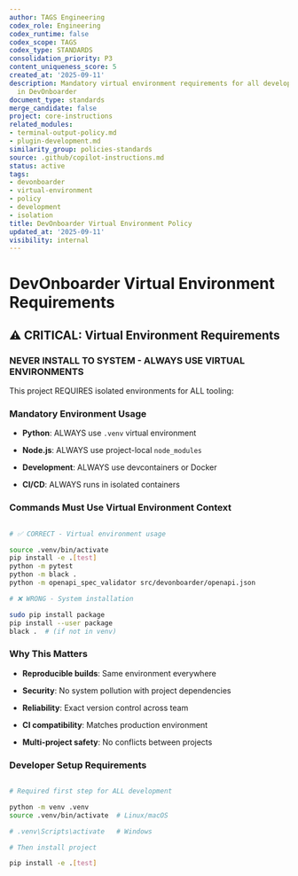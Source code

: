 ```yaml
---
author: TAGS Engineering
codex_role: Engineering
codex_runtime: false
codex_scope: TAGS
codex_type: STANDARDS
consolidation_priority: P3
content_uniqueness_score: 5
created_at: '2025-09-11'
description: Mandatory virtual environment requirements for all development and tooling
  in DevOnboarder
document_type: standards
merge_candidate: false
project: core-instructions
related_modules:
- terminal-output-policy.md
- plugin-development.md
similarity_group: policies-standards
source: .github/copilot-instructions.md
status: active
tags:
- devonboarder
- virtual-environment
- policy
- development
- isolation
title: DevOnboarder Virtual Environment Policy
updated_at: '2025-09-11'
visibility: internal
---
```


# DevOnboarder Virtual Environment Requirements

## ⚠️ CRITICAL: Virtual Environment Requirements

### NEVER INSTALL TO SYSTEM - ALWAYS USE VIRTUAL ENVIRONMENTS

This project REQUIRES isolated environments for ALL tooling:

### Mandatory Environment Usage

- **Python**: ALWAYS use `.venv` virtual environment

- **Node.js**: ALWAYS use project-local `node_modules`

- **Development**: ALWAYS use devcontainers or Docker

- **CI/CD**: ALWAYS runs in isolated containers

### Commands Must Use Virtual Environment Context

```bash

# ✅ CORRECT - Virtual environment usage

source .venv/bin/activate
pip install -e .[test]
python -m pytest
python -m black .
python -m openapi_spec_validator src/devonboarder/openapi.json

# ❌ WRONG - System installation

sudo pip install package
pip install --user package
black .  # (if not in venv)

```

### Why This Matters

- **Reproducible builds**: Same environment everywhere

- **Security**: No system pollution with project dependencies

- **Reliability**: Exact version control across team

- **CI compatibility**: Matches production environment

- **Multi-project safety**: No conflicts between projects

### Developer Setup Requirements

```bash

# Required first step for ALL development

python -m venv .venv
source .venv/bin/activate  # Linux/macOS

# .venv\Scripts\activate   # Windows

# Then install project

pip install -e .[test]

```
